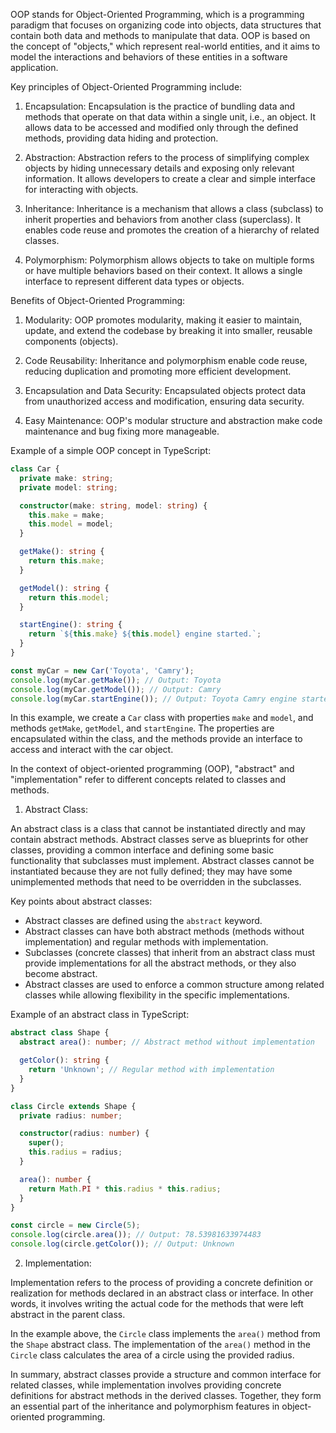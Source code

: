 
OOP stands for Object-Oriented Programming, which is a programming paradigm that focuses on organizing code into objects, data structures that contain both data and methods to manipulate that data. OOP is based on the concept of "objects," which represent real-world entities, and it aims to model the interactions and behaviors of these entities in a software application.

Key principles of Object-Oriented Programming include:

1. Encapsulation: Encapsulation is the practice of bundling data and methods that operate on that data within a single unit, i.e., an object. It allows data to be accessed and modified only through the defined methods, providing data hiding and protection.

2. Abstraction: Abstraction refers to the process of simplifying complex objects by hiding unnecessary details and exposing only relevant information. It allows developers to create a clear and simple interface for interacting with objects.

3. Inheritance: Inheritance is a mechanism that allows a class (subclass) to inherit properties and behaviors from another class (superclass). It enables code reuse and promotes the creation of a hierarchy of related classes.

4. Polymorphism: Polymorphism allows objects to take on multiple forms or have multiple behaviors based on their context. It allows a single interface to represent different data types or objects.

Benefits of Object-Oriented Programming:

1. Modularity: OOP promotes modularity, making it easier to maintain, update, and extend the codebase by breaking it into smaller, reusable components (objects).

2. Code Reusability: Inheritance and polymorphism enable code reuse, reducing duplication and promoting more efficient development.

3. Encapsulation and Data Security: Encapsulated objects protect data from unauthorized access and modification, ensuring data security.

4. Easy Maintenance: OOP's modular structure and abstraction make code maintenance and bug fixing more manageable.

Example of a simple OOP concept in TypeScript:

```typescript
class Car {
  private make: string;
  private model: string;

  constructor(make: string, model: string) {
    this.make = make;
    this.model = model;
  }

  getMake(): string {
    return this.make;
  }

  getModel(): string {
    return this.model;
  }

  startEngine(): string {
    return `${this.make} ${this.model} engine started.`;
  }
}

const myCar = new Car('Toyota', 'Camry');
console.log(myCar.getMake()); // Output: Toyota
console.log(myCar.getModel()); // Output: Camry
console.log(myCar.startEngine()); // Output: Toyota Camry engine started.
```

In this example, we create a `Car` class with properties `make` and `model`, and methods `getMake`, `getModel`, and `startEngine`. The properties are encapsulated within the class, and the methods provide an interface to access and interact with the car object.

In the context of object-oriented programming (OOP), "abstract" and "implementation" refer to different concepts related to classes and methods.

1. Abstract Class:

An abstract class is a class that cannot be instantiated directly and may contain abstract methods. Abstract classes serve as blueprints for other classes, providing a common interface and defining some basic functionality that subclasses must implement. Abstract classes cannot be instantiated because they are not fully defined; they may have some unimplemented methods that need to be overridden in the subclasses.

Key points about abstract classes:

- Abstract classes are defined using the `abstract` keyword.
- Abstract classes can have both abstract methods (methods without implementation) and regular methods with implementation.
- Subclasses (concrete classes) that inherit from an abstract class must provide implementations for all the abstract methods, or they also become abstract.
- Abstract classes are used to enforce a common structure among related classes while allowing flexibility in the specific implementations.

Example of an abstract class in TypeScript:

```typescript
abstract class Shape {
  abstract area(): number; // Abstract method without implementation

  getColor(): string {
    return 'Unknown'; // Regular method with implementation
  }
}

class Circle extends Shape {
  private radius: number;

  constructor(radius: number) {
    super();
    this.radius = radius;
  }

  area(): number {
    return Math.PI * this.radius * this.radius;
  }
}

const circle = new Circle(5);
console.log(circle.area()); // Output: 78.53981633974483
console.log(circle.getColor()); // Output: Unknown
```

2. Implementation:

Implementation refers to the process of providing a concrete definition or realization for methods declared in an abstract class or interface. In other words, it involves writing the actual code for the methods that were left abstract in the parent class.

In the example above, the `Circle` class implements the `area()` method from the `Shape` abstract class. The implementation of the `area()` method in the `Circle` class calculates the area of a circle using the provided radius.

In summary, abstract classes provide a structure and common interface for related classes, while implementation involves providing concrete definitions for abstract methods in the derived classes. Together, they form an essential part of the inheritance and polymorphism features in object-oriented programming.
